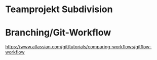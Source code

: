# Teamprojekt Subdivision

# Branching/Git-Workflow

https://www.atlassian.com/git/tutorials/comparing-workflows/gitflow-workflow


